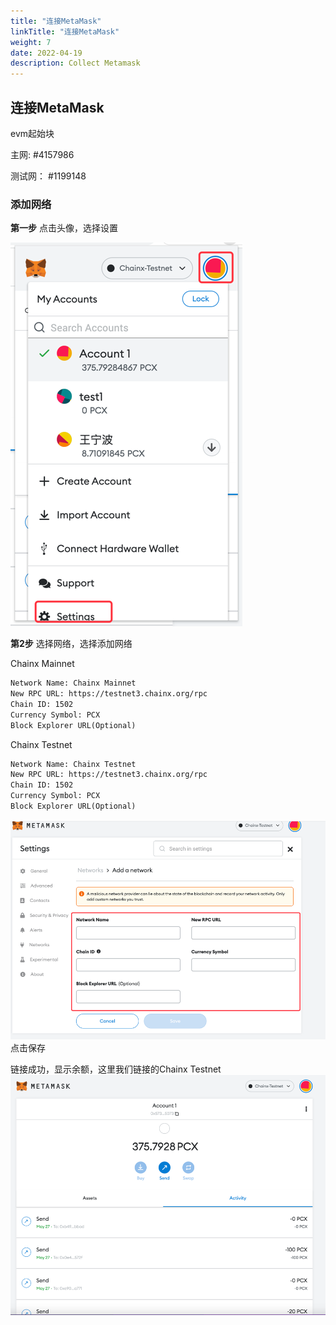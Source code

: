 ```yaml
---
title: "连接MetaMask"
linkTitle: "连接MetaMask"
weight: 7
date: 2022-04-19
description: Collect Metamask
---
```


## 连接MetaMask

evm起始块

主网: #4157986

测试网： #1199148


### 添加网络

**第一步**
点击头像，选择设置

![](/images/metamask1.png)

**第2步** 
选择网络，选择添加网络

Chainx Mainnet
```txt
Network Name: Chainx Mainnet
New RPC URL: https://testnet3.chainx.org/rpc
Chain ID: 1502
Currency Symbol: PCX
Block Explorer URL(Optional)
```
Chainx Testnet
```txt
Network Name: Chainx Testnet
New RPC URL: https://testnet3.chainx.org/rpc
Chain ID: 1502
Currency Symbol: PCX
Block Explorer URL(Optional)
```
![](/images/metamask2.png)
点击保存

链接成功，显示余额，这里我们链接的Chainx Testnet
![](/images/metamask3.png)

